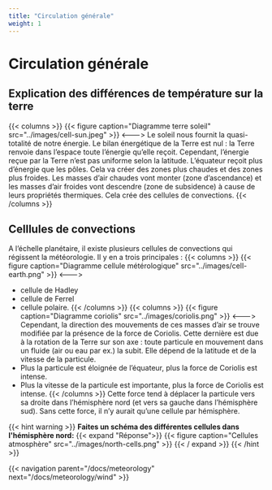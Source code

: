 ```yaml
---
title: "Circulation générale"
weight: 1
---
```

# Circulation générale

## Explication des différences de température sur la terre
{{< columns >}}
{{< figure caption="Diagramme terre soleil" src="../images/cell-sun.jpeg" >}}
<--->
Le soleil nous fournit la quasi-totalité de notre énergie. 
Le bilan énergétique de la Terre est nul : la Terre renvoie dans l’espace toute l’énergie qu’elle reçoit.
Cependant, l’énergie reçue par la Terre n’est pas uniforme selon la latitude.
L’équateur reçoit plus d’énergie que les pôles. Cela va créer des zones plus chaudes et des zones plus froides. Les masses d’air chaudes vont monter (zone d’ascendance) et les masses d’air froides vont descendre (zone de subsidence) à cause de leurs propriétés thermiques.
Cela crée des cellules de convections.
{{< /columns >}}

## Celllules de convections

A l’échelle planétaire, il existe plusieurs cellules de convections qui régissent la météorologie. Il y en a trois principales :
{{< columns >}}
{{< figure caption="Diagramme cellule métérologique" src="../images/cell-earth.png" >}}
<--->
- cellule de Hadley
- cellule de Ferrel
- cellule polaire.
{{< /columns >}}
{{< columns >}}
{{< figure caption="Diagramme coriolis" src="../images/coriolis.png" >}}
<--->
Cependant, la direction des mouvements de ces masses d’air se trouve modifiée par la présence de la force de Coriolis. Cette dernière est due à la rotation de la Terre sur son axe : toute particule en mouvement dans un fluide (air ou eau par ex.) la subit. Elle dépend de la latitude et de la vitesse de la particule.
- Plus la particule est éloignée de l’équateur, plus la force de Coriolis est intense.
- Plus la vitesse de la particule est importante, plus la force de Coriolis est intense.
{{< /columns >}}
Cette force tend à déplacer la particule vers sa droite dans l’hémisphère nord (et vers sa gauche dans l’hémisphère sud). Sans cette force, il n’y aurait qu’une cellule par hémisphère.

{{< hint warning >}}
**Faites un schéma des différentes cellules dans l'hémisphère nord:** 
{{< expand "Réponse">}}
{{< figure caption="Cellules atmosphère" src="../images/north-cells.png" >}}
{{< / expand >}}
{{< /hint >}}

{{< navigation parent="/docs/meteorology" next="/docs/meteorology/wind" >}}
